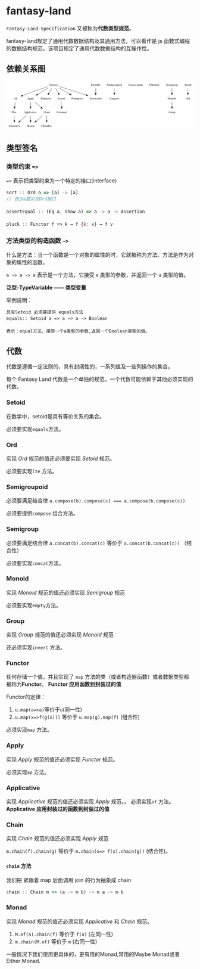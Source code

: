 # fantasy-land

`Fantasy-Land-Specification` 又被称为**代数类型规范**。

fantasy-land规定了通用代数数据结构及其通用方法，可以看作是 js 函数式编程的数据结构规范。该项目规定了通用代数数据结构的互操作性。

## 依赖关系图

![fantasy-land 依赖关系图](../images/fp/fantasy-land-dependencies.png)



## 类型签名

### 类型约束 `=>`

`=>` 表示把类型约束为一个特定的接口(interface)

```javascript
sort :: Ord a => [a] -> [a]
// 表示a要实现Ord接口

assertEqual :: (Eq a, Show a) => a -> a -> Assertion

pluck :: Functor f => k → f {k: v} → f v
```



### 方法类型的构造函数 `~>`
什么是方法：当一个函数是一个对象的属性的时，它就被称为方法。方法是作为对象的属性的函数。

`a ~> a -> a` 表示是一个方法，它接受 `a` 类型的参数，并返回一个 `a` 类型的值。

**泛型-TypeVariable —— 类型变量**

举例说明：

```html
具有Setoid 必须要提供 equals方法
equals:: Setoid a => a ~> a -> Boolean

表示：equal方法，接受一个a类型的参数,返回一个Boolean类型的值。
```



## 代数

代数是遵循一定法则的、具有封闭性的，一系列值及一些列操作的集合。

每个 Fantasy Land 代数是一个单独的规范。一个代数可能依赖于其他必须实现的代数。

### Setoid

在数学中，setoid是具有等价关系的集合。

必须要实现`equals`方法。



### Ord

实现 *Ord* 规范的值还必须要实现 *Setoid* 规范。

必须要实现`lte` 方法。



### Semigroupoid

必须要满足结合律 `a.compose(b).compose(c) === a.compose(b.compose(c))`

必须要提供`compose` 组合方法。



### Semigroup

必须要满足结合律 `a.concat(b).concat(c)` 等价于 `a.concat(b.concat(c))` （结合性）

必须要实现`concat`方法。



### Monoid

实现 *Monoid* 规范的值还必须实现 *Semigroup* 规范

必须要实现`empty`方法。



### Group

实现 *Group* 规范的值还必须实现 *Monoid* 规范

还必须实现`invert` 方法。



###  Functor

任何存储一个值，并且实现了 `map` 方法的类（或者构造器函数）或者数据类型都被称为**Functor**。
**Functor 应用函数到封装过的值**

Functor的定律：

1. `u.map(a=>a)`等价于`u`(同一性)
2. `u.map(x=>f(g(x)))` 等价于 `u.map(g).map(f)` (组合性)

必须实现`map` 方法。



### Apply

实现 *Apply* 规范的值还必须实现 *Functor* 规范。

必须实现`ap` 方法。



### Applicative
实现 *Applicative* 规范的值还必须实现 *Apply* 规范。。
必须实现`of` 方法。
**Applicative 应用封装过的函数到封装过的值** 



### Chain

实现 *Chain* 规范的值还必须实现 *Apply* 规范

`m.chain(f).chain(g)` 等价于 `m.chain(x=> f(x).chain(g))` (结合性)。



#### `chain` 方法
我们把 紧跟着 map 后面调用 join 的行为抽象成 chain
```javascript
chain :: Chain m => (a -> m b) -> m a -> m b
```



### Monad

实现 *Monad* 规范的值还必须实现 *Applicative* 和 *Chain* 规范。

1. `M.of(a).chain(f)` 等价于 `f(a)` (左同一性)
2. `m.chain(M.of)` 等价于 `m` (右同一性)

一般情况下我们使用更具体的，更有用的Monad,常用的Maybe Monad或者 Either Monad.
